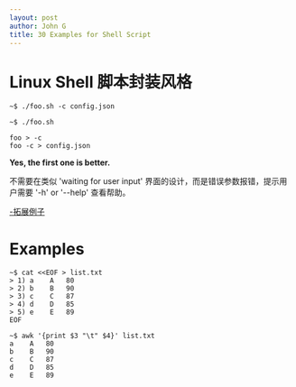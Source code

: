 ```yaml
---
layout: post
author: John G
title: 30 Examples for Shell Script
---
```


# Linux Shell 脚本封装风格

```termianl
~$ ./foo.sh -c config.json
```

```terminal
~$ ./foo.sh

foo > -c
foo -c > config.json
```

**Yes, the first one is better.**

不需要在类似 'waiting for user input' 界面的设计，而是错误参数报错，提示用户需要 '-h' or '--help' 查看帮助。

<a href="https://raw.githubusercontent.com/iatomato/scripthub/master/shell-style.sh" target="_blank">-拓展例子</a>

# Examples

```terminal
~$ cat <<EOF > list.txt
> 1) a    A   80
> 2) b    B   90
> 3) c    C   87
> 4) d    D   85
> 5) e    E   89
EOF

~$ awk '{print $3 "\t" $4}' list.txt
a    A   80
b    B   90
c    C   87
d    D   85
e    E   89
```
